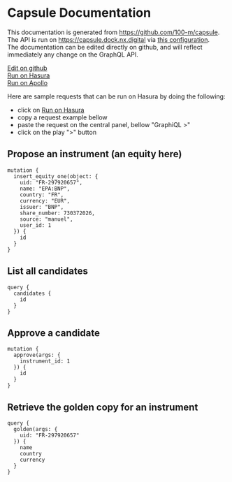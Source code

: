 # Capsule Documentation

This documentation is generated from https://github.com/100-m/capsule.  
The API is run on https://capsule.dock.nx.digital via [this configuration](https://github.com/100-m/capsule/blob/main/docker-compose.yml).  
The documentation can be edited directly on github, and will reflect immediately any change on the GraphQL API.

[Edit on github](https://github.com/100-m/capsule/edit/main/README.md)  
[Run on Hasura](https://capsule.dock.nx.digital/console)  
[Run on Apollo](https://studio.apollographql.com/sandbox/explorer)  

Here are sample requests that can be run on Hasura by doing the following:
  - click on [Run on Hasura](https://capsule.dock.nx.digital/console)
  - copy a request example bellow
  - paste the request on the central panel, bellow "GraphiQL >"
  - click on the play ">" button

## Propose an instrument (an equity here)
```gql
mutation {
  insert_equity_one(object: {
    uid: "FR-297920657",
    name: "EPA:BNP",
    country: "FR",
    currency: "EUR",
    issuer: "BNP",
    share_number: 730372026,
    source: "manuel",
    user_id: 1
  }) {
    id
  }
}
```

## List all candidates
```gql
query {
  candidates {
    id
  }
}
```

## Approve a candidate
```gql
mutation {
  approve(args: {
    instrument_id: 1
  }) {
    id
  }
}
```

## Retrieve the golden copy for an instrument
```gql
query {
  golden(args: {
    uid: "FR-297920657"
  }) {
    name
    country
    currency
  }
}
```
